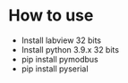 # How to use
- Install labview 32 bits
- Install python 3.9.x 32 bits
- pip install pymodbus
- pip install pyserial
